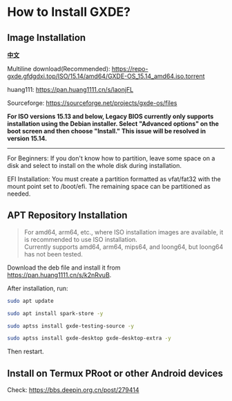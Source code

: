 # How to Install GXDE?
## Image Installation

**[中文](./Install.zh.md)**

Multiline download(Recommended): https://repo-gxde.gfdgdxi.top/ISO/15.14/amd64/GXDE-OS_15.14_amd64.iso.torrent

huang111: https://pan.huang1111.cn/s/laonjFL

Sourceforge: https://sourceforge.net/projects/gxde-os/files



**For ISO versions 15.13 and below, Legacy BIOS currently only supports installation using the Debian installer. Select "Advanced options" on the boot screen and then choose "Install." This issue will be resolved in version 15.14.**

---

For Beginners: If you don't know how to partition, leave some space on a disk and select to install on the whole disk during installation.

EFI Installation: You must create a partition formatted as vfat/fat32 with the mount point set to /boot/efi. The remaining space can be partitioned as needed.

## APT Repository Installation
> For amd64, arm64, etc., where ISO installation images are available, it is recommended to use ISO installation.  
> Currently supports amd64, arm64, mips64, and loong64, but loong64 has not been tested.

Download the deb file and install it from https://pan.huang1111.cn/s/k2nRvuB.

After installation, run:

```bash
sudo apt update

sudo apt install spark-store -y

sudo aptss install gxde-testing-source -y

sudo aptss install gxde-desktop gxde-desktop-extra -y
```

Then restart.

## Install on Termux PRoot or other Android devices

Check: https://bbs.deepin.org.cn/post/279414